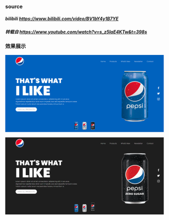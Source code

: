 ### source
##### bilibili https://www.bilibili.com/video/BV1bY4y1B7YE
##### 转载自 https://www.youtube.com/watch?v=s_z5laE4KTw&t=398s

### 效果展示

![页面效果1](https://github.com/wow-ww/practice-html-css-js/blob/master/pepsi/%E9%A1%B5%E9%9D%A2%E5%B1%95%E7%A4%BA1.png)

![页面效果2](https://github.com/wow-ww/practice-html-css-js/blob/master/pepsi/%E9%A1%B5%E9%9D%A2%E5%B1%95%E7%A4%BA2.png)
